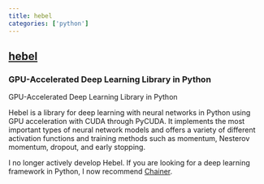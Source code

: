 ```yaml
---
title: hebel
categories: ['python']
---
```

## [hebel](https://github.com/hannes-brt/hebel)

### GPU-Accelerated Deep Learning Library in Python


GPU-Accelerated Deep Learning Library in Python

Hebel is a library for deep learning with neural networks in Python using GPU acceleration with CUDA through PyCUDA. It implements the most important types of neural network models and offers a variety of different activation functions and training methods such as momentum, Nesterov momentum, dropout, and early stopping.

I no longer actively develop Hebel. If you are looking for a deep learning framework in Python, I now recommend [Chainer](https://github.com/pfnet/chainer).
